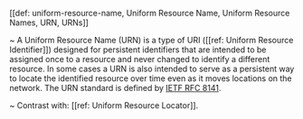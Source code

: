 [[def: uniform-resource-name, Uniform Resource Name, Uniform Resource Names, URN, URNs]]

~ A Uniform Resource Name (URN) is a type of URI ([[ref: Uniform Resource Identifier]]) designed for persistent identifiers that are intended to be assigned once to a resource and never changed to identify a different resource. In some cases a URN is also intended to serve as a persistent way to locate the identified resource over time even as it moves locations on the network. The URN standard is defined by [IETF RFC 8141](https://datatracker.ietf.org/doc/html/rfc8141).

~ Contrast with: [[ref: Uniform Resource Locator]].

